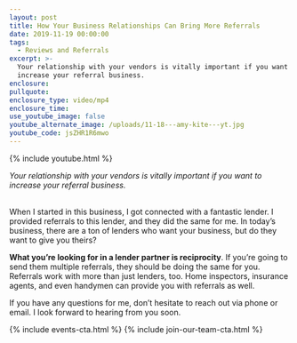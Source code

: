 ```yaml
---
layout: post
title: How Your Business Relationships Can Bring More Referrals
date: 2019-11-19 00:00:00
tags:
  - Reviews and Referrals
excerpt: >-
  Your relationship with your vendors is vitally important if you want to
  increase your referral business.
enclosure:
pullquote:
enclosure_type: video/mp4
enclosure_time:
use_youtube_image: false
youtube_alternate_image: /uploads/11-18---amy-kite---yt.jpg
youtube_code: jsZHR1R6mwo
---
```


{% include youtube.html %}

*Your relationship with your vendors is vitally important if you want to increase your referral business.*

<br>When I started in this business, I got connected with a fantastic lender. I provided referrals to this lender, and they did the same for me. In today’s business, there are a ton of lenders who want your business, but do they want to give you theirs?

**What you’re looking for in a lender partner is reciprocity**. If you’re going to send them multiple referrals, they should be doing the same for you. Referrals work with more than just lenders, too. Home inspectors, insurance agents, and even handymen can provide you with referrals as well.

If you have any questions for me, don’t hesitate to reach out via phone or email. I look forward to hearing from you soon.

{% include events-cta.html %} {% include join-our-team-cta.html %}